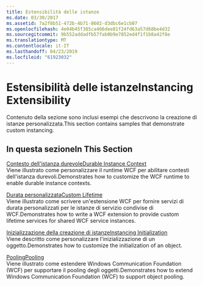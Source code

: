 ```yaml
---
title: Estensibilità delle istanze
ms.date: 03/30/2017
ms.assetid: 7a2f8b51-472b-4b71-8602-d3dbc6e1cb07
ms.openlocfilehash: 4e04b45f385ca466dee81f24fd63a57d68be4d32
ms.sourcegitcommit: 9b552addadfb57fab0b9e7852ed4f1f1b8a42f8e
ms.translationtype: MT
ms.contentlocale: it-IT
ms.lasthandoff: 04/23/2019
ms.locfileid: "61923032"
---
```

# <a name="instancing-extensibility"></a><span data-ttu-id="ad429-102">Estensibilità delle istanze</span><span class="sxs-lookup"><span data-stu-id="ad429-102">Instancing Extensibility</span></span>
<span data-ttu-id="ad429-103">Contenuto della sezione sono inclusi esempi che descrivono la creazione di istanze personalizzata.</span><span class="sxs-lookup"><span data-stu-id="ad429-103">This section contains samples that demonstrate custom instancing.</span></span>  
  
## <a name="in-this-section"></a><span data-ttu-id="ad429-104">In questa sezione</span><span class="sxs-lookup"><span data-stu-id="ad429-104">In This Section</span></span>  
 [<span data-ttu-id="ad429-105">Contesto dell'istanza durevole</span><span class="sxs-lookup"><span data-stu-id="ad429-105">Durable Instance Context</span></span>](../../../../docs/framework/wcf/samples/durable-instance-context.md)  
 <span data-ttu-id="ad429-106">Viene illustrato come personalizzare il runtime WCF per abilitare contesti dell'istanza durevoli.</span><span class="sxs-lookup"><span data-stu-id="ad429-106">Demonstrates how to customize the WCF runtime to enable durable instance contexts.</span></span>  
  
 [<span data-ttu-id="ad429-107">Durata personalizzata</span><span class="sxs-lookup"><span data-stu-id="ad429-107">Custom Lifetime</span></span>](../../../../docs/framework/wcf/samples/custom-lifetime.md)  
 <span data-ttu-id="ad429-108">Viene illustrato come scrivere un'estensione WCF per fornire servizi di durata personalizzati per le istanze di servizio condivise di WCF.</span><span class="sxs-lookup"><span data-stu-id="ad429-108">Demonstrates how to write a WCF extension to provide custom lifetime services for shared WCF service instances.</span></span>  
  
 [<span data-ttu-id="ad429-109">Inizializzazione della creazione di istanze</span><span class="sxs-lookup"><span data-stu-id="ad429-109">Instancing Initialization</span></span>](../../../../docs/framework/wcf/samples/instancing-initialization.md)  
 <span data-ttu-id="ad429-110">Viene descritto come personalizzare l'inizializzazione di un oggetto.</span><span class="sxs-lookup"><span data-stu-id="ad429-110">Demonstrates how to customize the initialization of an object.</span></span>  
  
 [<span data-ttu-id="ad429-111">Pooling</span><span class="sxs-lookup"><span data-stu-id="ad429-111">Pooling</span></span>](../../../../docs/framework/wcf/samples/pooling.md)  
 <span data-ttu-id="ad429-112">Viene illustrato come estendere Windows Communication Foundation (WCF) per supportare il pooling degli oggetti.</span><span class="sxs-lookup"><span data-stu-id="ad429-112">Demonstrates how to extend Windows Communication Foundation (WCF) to support object pooling.</span></span>
